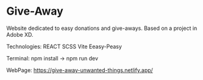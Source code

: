 # Give-Away
Website dedicated to easy donations and give-aways.
Based on a project in Adobe XD.

Technologies: REACT SCSS Vite Eeasy-Peasy

Terminal: npm install -> npm run dev

WebPage: https://give-away-unwanted-things.netlify.app/
